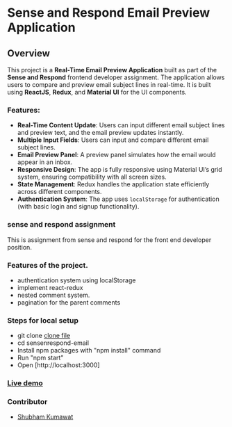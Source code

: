 # Sense and Respond Email Preview Application

## Overview

This project is a **Real-Time Email Preview Application** built as part of the **Sense and Respond** frontend developer assignment. The application allows users to compare and preview email subject lines in real-time. It is built using **ReactJS**, **Redux**, and **Material UI** for the UI components.

### Features:

- **Real-Time Content Update**: Users can input different email subject lines and preview text, and the email preview updates instantly.
- **Multiple Input Fields**: Users can input and compare different email subject lines.
- **Email Preview Panel**: A preview panel simulates how the email would appear in an inbox.
- **Responsive Design**: The app is fully responsive using Material UI’s grid system, ensuring compatibility with all screen sizes.
- **State Management**: Redux handles the application state efficiently across different components.
- **Authentication System**: The app uses `localStorage` for authentication (with basic login and signup functionality).

### sense and respond assignment

This is assignment from sense and respond for the front end developer position.

### Features of the project.

- authentication system using localStorage
- implement react-redux
- nested comment system.
- pagination for the parent comments


### Steps for local setup

- git clone  [clone file](https://github.com/shubh-0422/sensenrespond-email)
- cd sensenrespond-email
- Install npm packages with "npm install" command
- Run "npm start"
- Open [http://localhost:3000]

### [Live demo](https://snr-email-preview.netlify.app/)
### Contributor

- [Shubham Kumawat](https://github.com/shubh-0422)
  
